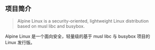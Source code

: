 ## 项目简介

> Alpine Linux is a security-oriented, lightweight Linux distribution based on musl libc and busybox.

Alpine Linux 是一个面向安全，轻量级的基于 musl libc 与 busybox 项目的 Linux 发行版。
